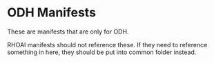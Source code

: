 # ODH Manifests

These are manifests that are only for ODH.

RHOAI manifests should not reference these. If they need to reference something in here, they should be put into common folder instead.
